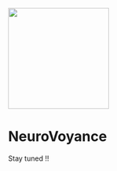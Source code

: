 <img src="[[https://github.com/ParisNeo/NeuroVoyance/assets/827993/5176e095-2b8f-476b-8543-aa4776c23bdc](https://github.com/ParisNeo/NeuroVoyance/blob/main/NeuroVoyance(new).png?raw=true)https://github.com/ParisNeo/NeuroVoyance/blob/main/NeuroVoyance(new).png?raw=true](https://github.com/ParisNeo/NeuroVoyance/blob/main/NeuroVoyance(new).png)https://github.com/ParisNeo/NeuroVoyance/blob/main/NeuroVoyance(new).png" width="205px" height="205px"><h1>NeuroVoyance</h1>
Stay tuned !!
